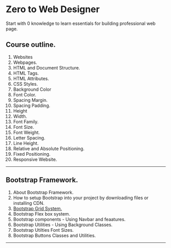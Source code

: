 # Zero to Web Designer
Start with 0 knowledge to learn essentials for building professional web page.

## Course outline. 

1. Websites
2. Webpages. 
3. HTML and Document Structure. 
4. HTML Tags. 
5. HTML Attributes. 
6. CSS Styles. 
7. Background Color 
8. Font Color. 
9. Spacing Margin. 
10. Spacing Padding.
11. Height
12. Width. 
13. Font Family. 
14. Font Size. 
15. Font Weight. 
16. Letter Spacing. 
17. Line Height. 
18. Relative and Absolute Positioning. 
19. Fixed Positioning. 
20. Responsive Website. 

---

## Bootstrap Framework. 

1. About Bootstrap Framework. 
2. How to setup Bootstrap into your project by downloading files or installing CDN. 
3. [Bootstrap Grid System.](bootstrap-grid) 
4. Bootstrap Flex box system. 
5. Bootstrap components - Using Navbar and feaatures. 
6. Bootstrap Utilities - Using Background Classes. 
7. Bootstrap Utilties Font Sizes. 
8. Bootstrap Buttons Classes and Utilities. 

-----

